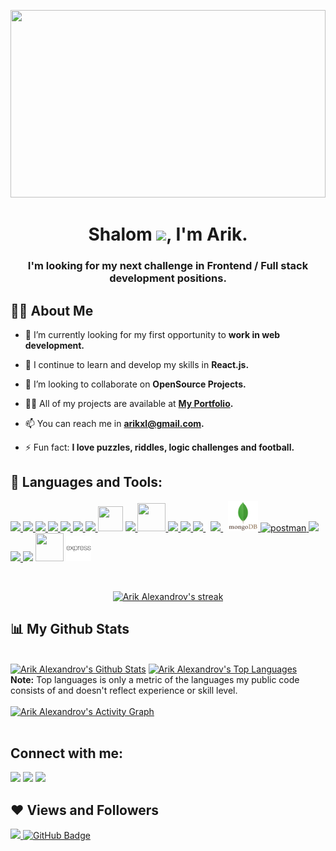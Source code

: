 <a href="#"><img width="100%" height="300px" src="https://res.cloudinary.com/arikxl/image/upload/v1674304255/laptop_wave_yahcbc.png" height="120px"/></a>

<h1 align="center">Shalom <img src="https://raw.githubusercontent.com/MartinHeinz/MartinHeinz/master/wave.gif" width="30px">, I'm Arik.</h1>
<h3 align="center">I'm looking for my next challenge in Frontend / Full stack development positions.</h3>


## 🙋‍♂️ About Me

- 🔭 I’m currently looking for my first 
opportunity to **work in web development.**

- 🌱 I continue to learn and develop my skills in **React.js.**

- 👯 I’m looking to collaborate on **OpenSource Projects.**

- 👨‍💻 All of my projects are available at **[My Portfolio](https://github.com/arikxl).**

- 📫 You can reach me in **arikxl@gmail.com.**

- ⚡ Fun fact: **I love puzzles, riddles, logic challenges and football.**

## 🚀 Languages and Tools:

<p align="left"> 
    <a href="https://reactjs.org/" target="_blank"> <img src="https://img.icons8.com/color/48/000000/react-native.png"/> </a>
    <a href="https://redux.js.org" target="_blank"> <img src="https://img.icons8.com/color/48/000000/redux.png"/> </a>
    <a href="https://www.typescriptlang.org" target="_blank"> <img src="https://img.icons8.com/color/48/000000/typescript.png"/> </a>
    <a href="https://developer.mozilla.org/en-US/docs/Web/JavaScript" target="_blank"> <img src="https://img.icons8.com/color/48/000000/javascript.png"/> </a> 
    <a href="https://www.w3.org/html/" target="_blank"> <img src="https://img.icons8.com/color/48/000000/html-5.png"/> </a> 
    <a href="https://www.w3schools.com/css/" target="_blank"> <img src="https://img.icons8.com/color/48/000000/css3.png"/> </a>
    <a href="https://sass-lang.com/" target="_blank"> <img src="https://img.icons8.com/color/48/000000/sass.png"/> </a> 
    <a href="https://styled-components.com/" target="_blank"> <img src="https://www.styled-components.com/atom.png" width="40" height="40"/></a>
    <a href="https://getbootstrap.com" target="_blank"> <img src="https://img.icons8.com/color/48/000000/bootstrap.png"/> </a>
    <a href="https://tailwindcss.com/" target="_blank"> <img src="https://www.vectorlogo.zone/logos/tailwindcss/tailwindcss-icon.svg" width="45" height="45"/> </a>
    <a href="https://www.figma.com/" target="_blank"> <img src="https://img.icons8.com/fluency/48/000000/figma.png"/> </a>
    <a href="https://mui.com/" target="_blank"> <img src="https://img.icons8.com/color/48/000000/material-ui.png"/> </a> 
    <a style="padding-right:8px;" href="https://nodejs.org" target="_blank"> <img src="https://img.icons8.com/color/48/000000/nodejs.png"/> </a> 
    <a style="padding-right:8px;" href="https://www.mysql.com/" target="_blank"> <img src="https://img.icons8.com/fluent/50/000000/mysql-logo.png"/> </a>
    <a href="https://www.mongodb.com/" target="_blank"> <img src="https://raw.githubusercontent.com/devicons/devicon/master/icons/mongodb/mongodb-original-wordmark.svg" alt="mongodb" width="48" height="48"/> </a> 
    <a href="https://postman.com" target="_blank"> <img src="https://www.vectorlogo.zone/logos/getpostman/getpostman-icon.svg" alt="postman" width="45" height="45"/> </a>   
    <a href="https://git-scm.com/" target="_blank"> <img src="https://img.icons8.com/color/48/000000/git.png"/> </a> 
    <a href="https://angular.io/"target="_blank"> <img src="https://img.icons8.com/color/48/000000/angularjs.png"> </a>
    <a href="https://vuejs.org/" target="_blank"> <img src="https://img.icons8.com/color/48/000000/vue-js.png"/></a>
    <a href="https://socket.io/" target="_blank"> <img src="https://www.vectorlogo.zone/logos/socketio/socketio-icon.svg" width="45" height="45"/></a>
    <a href="https://expressjs.com" target="_blank"> <img src="https://raw.githubusercontent.com/devicons/devicon/master/icons/express/express-original-wordmark.svg" alt="express" width="40" height="40" /> </a>
    
</p>

<!-- [![React Badge](https://img.shields.io/badge/-React-61DBFB?style=for-the-badge&labelColor=black&logo=react&logoColor=61DBFB)](#)  [![Javascript Badge](https://img.shields.io/badge/-Javascript-F0DB4F?style=for-the-badge&labelColor=black&logo=javascript&logoColor=F0DB4F)](#) [![Typescript Badge](https://img.shields.io/badge/-Typescript-007acc?style=for-the-badge&labelColor=black&logo=typescript&logoColor=007acc)](#) [![Nodejs Badge](https://img.shields.io/badge/-Nodejs-3C873A?style=for-the-badge&labelColor=black&logo=node.js&logoColor=3C873A)](#) [![GraphQL Badge](https://img.shields.io/badge/-GraphQl-e535ab?style=for-the-badge&labelColor=black&logo=node.js&logoColor=e535ab)](#) -->
<br/>

<p align="center">
    <a href="https://github.com/arikxl/github-readme-streak-stats">
        <img title="🔥 Get streak stats for your profile at git.io/streak-stats" alt="Arik Alexandrov's streak" src="https://github-readme-streak-stats.herokuapp.com/?user=arikxl&theme=black-ice&hide_border=true&stroke=0000&background=060A0CD0"/>
    </a>
</p>

## 📊 My Github Stats

  <br/>
    <a href="https://github.com/arikxl/github-readme-stats"><img alt="Arik Alexandrov's Github Stats" src="https://github-readme-stats.vercel.app/api?username=arikxl&show_icons=true&count_private=true&theme=react&hide_border=true&bg_color=0D1117" /></a>
  <a href="https://github.com/arikxl/github-readme-stats"><img alt="Arik Alexandrov's Top Languages" src="https://github-readme-stats.vercel.app/api/top-langs/?username=arikxl&langs_count=8&count_private=true&layout=compact&theme=react&hide_border=true&bg_color=0D1117" /></a>
  <br/>
  <b>Note:</b> Top languages is only a metric of the languages my public code consists of and doesn't reflect experience or skill level.


<br/>
<br/>
<!-- <a href="https://github.com/arikxl/github-readme-activity-graph"> -->
<a href="#"><img alt="Arik Alexandrov's Activity Graph" src="https://activity-graph.herokuapp.com/graph?username=arikxl&bg_color=0D1117&color=5BCDEC&line=5BCDEC&point=FFFFFF&hide_border=true" /></a>

<br/>
<br/>

## Connect with me:
<p align="left">

<a href = "https://www.linkedin.com/in/Arik-Alexandrov/" target="_blank"><img src="https://img.icons8.com/fluent/48/000000/linkedin.png"/></a>
<a href = "https://facebook.com/ArikAlexandrov" target="_blank"> <img src="https://img.icons8.com/color/48/000000/facebook.png"/></a>
<a href = "https://t.me/Arik_A" target="_blank"><img src="https://img.icons8.com/color/48/000000/telegram-app--v5.png"/></a>

</p>

## ❤ Views and Followers
<a href="https://github.com/arikxl?tab=github-profile-views-counter">
    <img src="https://komarev.com/ghpvc/?username=arikxl">
</a>
<a href="https://github.com/arikxl?tab=followers"><img src="https://img.shields.io/github/followers/arikxl?label=Followers&style=social" alt="GitHub Badge"></a>
